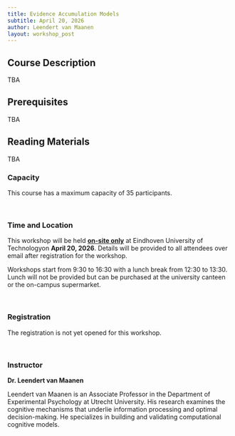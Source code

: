 ```yaml
---
title: Evidence Accumulation Models
subtitle: April 20, 2026
author: Leendert van Maanen
layout: workshop_post
---
```


## Course Description

TBA
<br>
## Prerequisites

TBA
<br>

## Reading Materials

TBA
<br>

### Capacity

This course has a maximum capacity of 35 participants.

<br>

### Time and Location

This workshop will be held <ins>**on-site only**</ins> at Eindhoven University of Technologyon **April 20, 2026**. Details will be provided to all attendees over email after registration for the workshop.

Workshops start from 9:30 to 16:30 with a lunch break from 12:30 to 13:30. Lunch will not be provided but can be purchased at the university canteen or the on-campus supermarket. 

<br>

### Registration

The registration is not yet opened for this workshop.


<br>

### Instructor

**Dr. Leendert van Maanen**

Leendert van Maanen is an Associate Professor in the Department of Experimental Psychology at Utrecht University. His research examines the cognitive mechanisms that underlie information processing and optimal decision-making. He specializes in building and validating computational cognitive models.
